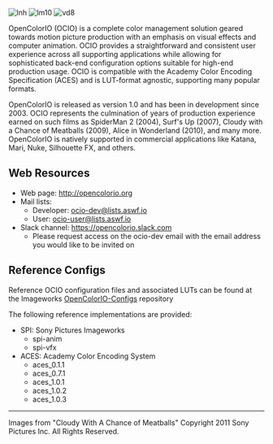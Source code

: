 <!-- SPDX-License-Identifier: CC-BY-4.0 -->
<!-- Copyright Contributors to the OpenColorIO Project. -->

[linear]: https://origin-flash.sonypictures.com/ist/imageworks/cloudy1.jpg
[log]: https://origin-flash.sonypictures.com/ist/imageworks/cloudy3.jpg
[vd]: https://origin-flash.sonypictures.com/ist/imageworks/cloudy2.jpg

![lnh][linear] ![lm10][log] ![vd8][vd]

OpenColorIO (OCIO) is a complete color management solution geared towards motion
picture production with an emphasis on visual effects and computer animation.
OCIO provides a straightforward and consistent user experience across all
supporting applications while allowing for sophisticated back-end configuration
options suitable for high-end production usage. OCIO is compatible with the
Academy Color Encoding Specification (ACES) and is LUT-format agnostic,
supporting many popular formats.

OpenColorIO is released as version 1.0 and has been in development since 2003.
OCIO represents the culmination of years of production experience earned on such
films as SpiderMan 2 (2004), Surf's Up (2007), Cloudy with a Chance of Meatballs
(2009), Alice in Wonderland (2010), and many more. OpenColorIO is natively
supported in commercial applications like Katana, Mari, Nuke, Silhouette FX, and others.

## Web Resources

* Web page: http://opencolorio.org
* Mail lists:
    * Developer: ocio-dev@lists.aswf.io
    * User: ocio-user@lists.aswf.io
* Slack channel: https://opencolorio.slack.com
    * Please request access on the ocio-dev email with the email address you would like to be invited on

## Reference Configs

Reference OCIO configuration files and associated LUTs can be found at the Imageworks [OpenColorIO-Configs](https://github.com/imageworks/OpenColorIO-Configs) repository

The following reference implementations are provided:
* SPI: Sony Pictures Imageworks
  * spi-anim
  * spi-vfx
* ACES: Academy Color Encoding System
  * aces_0.1.1
  * aces_0.7.1
  * aces_1.0.1
  * aces_1.0.2
  * aces_1.0.3

---
Images from "Cloudy With A Chance of Meatballs" Copyright 2011 Sony Pictures Inc. All Rights Reserved.


